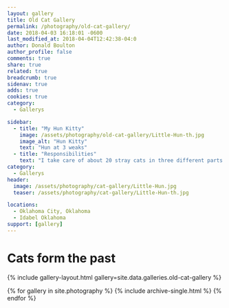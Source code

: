 ```yaml
---
layout: gallery
title: Old Cat Gallery
permalink: /photography/old-cat-gallery/
date: 2018-04-03 16:18:01 -0600
last_modified_at: 2018-04-04T12:42:38-04:0
author: Donald Boulton
author_profile: false
comments: true
share: true
related: true
breadcrumb: true
sidenav: true
adds: true
cookies: true
category:
  - Gallerys

sidebar:
  - title: "My Hun Kitty"
    image: /assets/photography/old-cat-gallery/Little-Hun-th.jpg
    image_alt: "Hun Kitty"
    text: "Hun at 3 weaks"
  - title: "Responsibilities"
    text: "I take care of about 20 stray cats in three different parts of OKC and any kitty that comes my way."
category:
  - Gallerys
header:
  image: /assets/photography/cat-gallery/Little-Hun.jpg
  teaser: /assets/photography/cat-gallery/Little-Hun-th.jpg

locations:
  - Oklahoma City, Oklahoma
  - Idabel Oklahoma
support: [gallery]
---
```

# Cats form the past

{% include gallery-layout.html gallery=site.data.galleries.old-cat-gallery %}

{% for gallery in site.photography %}
  {% include archive-single.html %}
{% endfor %}